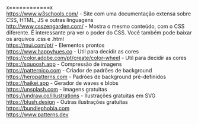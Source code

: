 x============x <br>
https://www.w3schools.com/ - Site com uma documentação extensa sobre CSS, HTML, JS e outras linguagens <br>
http://www.csszengarden.com/ - Mostra o mesmo conteúdo, com o CSS diferente. É interessante pra ver o poder do CSS. Você também pode baixar os arquivos .css e .html <br>
https://mui.com/pt/ - Elementos prontos <br>
https://www.happyhues.co - Util para decidir as cores <br>
https://color.adobe.com/pt/create/color-wheel - Util para decidir as cores <br>
https://squoosh.app - Compressão de imagens <br>
https://patternico.com - Criador de padrões de background <br>
https://heropatterns.com - Padrões de background pré-definidos <br>
https://haikei.app - Gerador de waves e blobs <br>
https://unsplash.com - Imagens gratuitas <br>
https://undraw.co/illustrations - Ilustrações gratuitas em SVG <br>
https://blush.design - Outras ilustrações gratuitas <br>
https://bundlephobia.com <br>
https://www.patterns.dev
